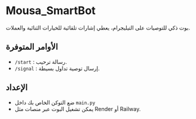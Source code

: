 
# Mousa_SmartBot

بوت ذكي للتوصيات على التيليجرام، يعطي إشارات تلقائية للخيارات الثنائية والعملات.

## الأوامر المتوفرة
- `/start` : رسالة ترحيب.
- `/signal` : إرسال توصية تداول بسيطة.

## الإعداد
- ضع التوكن الخاص بك داخل `main.py`
- يمكن تشغيل البوت عبر منصات مثل Render أو Railway.

